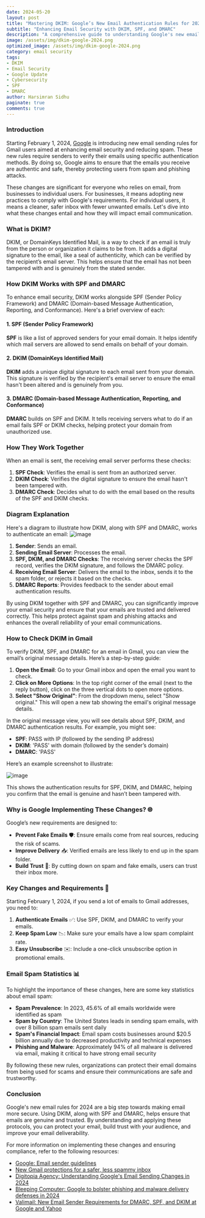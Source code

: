```yaml
---
date: 2024-05-20
layout: post
title: "Mastering DKIM: Google’s New Email Authentication Rules for 2024 Explained"
subtitle: "Enhancing Email Security with DKIM, SPF, and DMARC"
description: "A comprehensive guide to understanding Google's new email sender requirements for 2024, with a focus on implementing DKIM to enhance email security and reduce spam."
image: /assets/img/dkim-google-2024.png
optimized_image: /assets/img/dkim-google-2024.png
category: email security
tags:
- DKIM
- Email Security
- Google Update
- Cybersecurity
- SPF
- DMARC
author: Harsimran Sidhu
paginate: true
comments: true
---
```


### Introduction

Starting February 1, 2024, [Google](https://blog.google/products/gmail/gmail-security-authentication-spam-protection/) is introducing new email sending rules for Gmail users aimed at enhancing email security and reducing spam. These new rules require senders to verify their emails using specific authentication methods. By doing so, Google aims to ensure that the emails you receive are authentic and safe, thereby protecting users from spam and phishing attacks.

These changes are significant for everyone who relies on email, from businesses to individual users. For businesses, it means adopting new practices to comply with Google's requirements. For individual users, it means a cleaner, safer inbox with fewer unwanted emails. Let's dive into what these changes entail and how they will impact email communication.

### What is DKIM?

DKIM, or DomainKeys Identified Mail, is a way to check if an email is truly from the person or organization it claims to be from. It adds a digital signature to the email, like a seal of authenticity, which can be verified by the recipient’s email server. This helps ensure that the email has not been tampered with and is genuinely from the stated sender.

### How DKIM Works with SPF and DMARC

To enhance email security, DKIM works alongside SPF (Sender Policy Framework) and DMARC (Domain-based Message Authentication, Reporting, and Conformance). Here's a brief overview of each:

#### 1. SPF (Sender Policy Framework)

**SPF** is like a list of approved senders for your email domain. It helps identify which mail servers are allowed to send emails on behalf of your domain.

#### 2. DKIM (DomainKeys Identified Mail)

**DKIM** adds a unique digital signature to each email sent from your domain. This signature is verified by the recipient's email server to ensure the email hasn't been altered and is genuinely from you.

#### 3. DMARC (Domain-based Message Authentication, Reporting, and Conformance)

**DMARC** builds on SPF and DKIM. It tells receiving servers what to do if an email fails SPF or DKIM checks, helping protect your domain from unauthorized use.

### How They Work Together

When an email is sent, the receiving email server performs these checks:
1. **SPF Check**: Verifies the email is sent from an authorized server.
2. **DKIM Check**: Verifies the digital signature to ensure the email hasn't been tampered with.
3. **DMARC Check**: Decides what to do with the email based on the results of the SPF and DKIM checks.

### Diagram Explanation

Here's a diagram to illustrate how DKIM, along with SPF and DMARC, works to authenticate an email:
![image](https://github.com/PKHarsimran/PKHarsimran.github.io/assets/22066581/b9acfad6-5fa7-456a-8225-1dfb8f9b8579)

1. **Sender**: Sends an email.
2. **Sending Email Server**: Processes the email.
3. **SPF, DKIM, and DMARC Checks**: The receiving server checks the SPF record, verifies the DKIM signature, and follows the DMARC policy.
4. **Receiving Email Server**: Delivers the email to the inbox, sends it to the spam folder, or rejects it based on the checks.
5. **DMARC Reports**: Provides feedback to the sender about email authentication results.

By using DKIM together with SPF and DMARC, you can significantly improve your email security and ensure that your emails are trusted and delivered correctly. This helps protect against spam and phishing attacks and enhances the overall reliability of your email communications.

### How to Check DKIM in Gmail

To verify DKIM, SPF, and DMARC for an email in Gmail, you can view the email’s original message details. Here’s a step-by-step guide:

1. **Open the Email**: Go to your Gmail inbox and open the email you want to check.
2. **Click on More Options**: In the top right corner of the email (next to the reply button), click on the three vertical dots to open more options.
3. **Select "Show Original"**: From the dropdown menu, select "Show original." This will open a new tab showing the email's original message details.

In the original message view, you will see details about SPF, DKIM, and DMARC authentication results. For example, you might see:

- **SPF**: PASS with IP (followed by the sending IP address)
- **DKIM**: 'PASS' with domain (followed by the sender’s domain)
- **DMARC**: 'PASS'

Here’s an example screenshot to illustrate:

![image](https://github.com/PKHarsimran/PKHarsimran.github.io/assets/22066581/034a4379-44c5-41f1-a21c-e93ab20b9a23)

This shows the authentication results for SPF, DKIM, and DMARC, helping you confirm that the email is genuine and hasn’t been tampered with.

### Why is Google Implementing These Changes? 🌐

Google’s new requirements are designed to:
- **Prevent Fake Emails** 🛡️: Ensure emails come from real sources, reducing the risk of scams.
- **Improve Delivery** 📥: Verified emails are less likely to end up in the spam folder.
- **Build Trust** 🤝: By cutting down on spam and fake emails, users can trust their inbox more.

### Key Changes and Requirements 📝

Starting February 1, 2024, if you send a lot of emails to Gmail addresses, you need to:
1. **Authenticate Emails** ✅: Use SPF, DKIM, and DMARC to verify your emails.
2. **Keep Spam Low** 📉: Make sure your emails have a low spam complaint rate.
3. **Easy Unsubscribe** ✉️: Include a one-click unsubscribe option in promotional emails.

### Email Spam Statistics 📊

To highlight the importance of these changes, here are some key statistics about email spam:
- **Spam Prevalence**: In 2023, 45.6% of all emails worldwide were identified as spam
- **Spam by Country**: The United States leads in sending spam emails, with over 8 billion spam emails sent daily
- **Spam's Financial Impact**: Email spam costs businesses around $20.5 billion annually due to decreased productivity and technical expenses
- **Phishing and Malware**: Approximately 94% of all malware is delivered via email, making it critical to have strong email security

By following these new rules, organizations can protect their email domains from being used for scams and ensure their communications are safe and trustworthy.


### Conclusion

Google's new email rules for 2024 are a big step towards making email more secure. Using DKIM, along with SPF and DMARC, helps ensure that emails are genuine and trusted. By understanding and applying these protocols, you can protect your email, build trust with your audience, and improve your email deliverability.

For more information on implementing these changes and ensuring compliance, refer to the following resources:
- [Google: Email sender guidelines](https://support.google.com/a/answer/81126?hl=en)
- [New Gmail protections for a safer, less spammy inbox](https://blog.google/products/gmail/gmail-security-authentication-spam-protection/)
- [Digitopia Agency: Understanding Google's Email Sending Changes in 2024](https://www.digitopia.agency/blog/understanding-googles-email-sending-changes-in-2024-a-guide-to-spf-dkim-and-dmarc)
- [Bleeping Computer: Google to bolster phishing and malware delivery defenses in 2024](https://www.bleepingcomputer.com/news/google/google-now-blocks-spoofed-emails-for-better-phishing-protection/)
- [Valimail: New Email Sender Requirements for DMARC, SPF, and DKIM at Google and Yahoo](https://support.valimail.com/en/articles/9143173-google-yahoo-email-authentication-requirements-for-bulk-senders)
